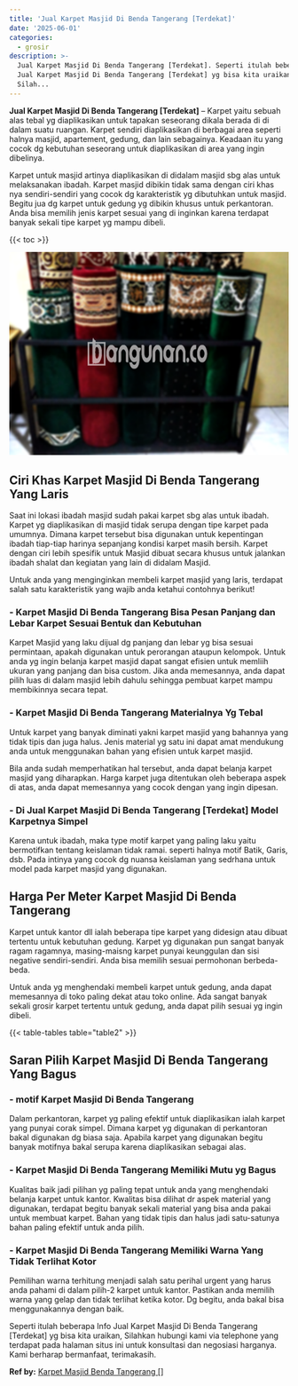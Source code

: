 ```yaml
---
title: 'Jual Karpet Masjid Di Benda Tangerang [Terdekat]'
date: '2025-06-01'
categories:
  - grosir
description: >-
  Jual Karpet Masjid Di Benda Tangerang [Terdekat]. Seperti itulah beberapa Info
  Jual Karpet Masjid Di Benda Tangerang [Terdekat] yg bisa kita uraikan,
  Silah...
---
```


**Jual Karpet Masjid Di Benda Tangerang \[Terdekat\]** – Karpet yaitu sebuah alas tebal yg diaplikasikan untuk tapakan seseorang dikala berada di di dalam suatu ruangan. Karpet sendiri diaplikasikan di berbagai area seperti halnya masjid, apartement, gedung, dan lain sebagainya. Keadaan itu yang cocok dg kebutuhan seseorang untuk diaplikasikan di area yang ingin dibelinya.

Karpet untuk masjid artinya diaplikasikan di didalam masjid sbg alas untuk melaksanakan ibadah. Karpet masjid dibikin tidak sama dengan ciri khas nya sendiri-sendiri yang cocok dg karakteristik yg dibutuhkan untuk masjid. Begitu jua dg karpet untuk gedung yg dibikin khusus untuk perkantoran. Anda bisa memilih jenis karpet sesuai yang di inginkan karena terdapat banyak sekali tipe karpet yg mampu dibeli.

{{< toc >}}

![Jual Karpet Masjid Di Benda Tangerang [Terdekat]](/images/grosir-karpet-murah-38.png)

## Ciri Khas Karpet Masjid Di Benda Tangerang Yang Laris

Saat ini lokasi ibadah masjid sudah pakai karpet sbg alas untuk ibadah. Karpet yg diaplikasikan di masjid tidak serupa dengan tipe karpet pada umumnya. Dimana karpet tersebut bisa digunakan untuk kepentingan ibadah tiap-tiap harinya sepanjang kondisi karpet masih bersih. Karpet dengan ciri lebih spesifik untuk Masjid dibuat secara khusus untuk jalankan ibadah shalat dan kegiatan yang lain di didalam Masjid.

Untuk anda yang menginginkan membeli karpet masjid yang laris, terdapat salah satu karakteristik yang wajib anda ketahui contohnya berikut!

### \- Karpet Masjid Di Benda Tangerang Bisa Pesan Panjang dan Lebar Karpet Sesuai Bentuk dan Kebutuhan

Karpet Masjid yang laku dijual dg panjang dan lebar yg bisa sesuai permintaan, apakah digunakan untuk perorangan ataupun kelompok. Untuk anda yg ingin belanja karpet masjid dapat sangat efisien untuk memliih ukuran yang panjang dan bisa custom. Jika anda memesannya, anda dapat pilih luas di dalam masjid lebih dahulu sehingga pembuat karpet mampu membikinnya secara tepat.

### \- Karpet Masjid Di Benda Tangerang Materialnya Yg Tebal

Untuk karpet yang banyak diminati yakni karpet masjid yang bahannya yang tidak tipis dan juga halus. Jenis material yg satu ini dapat amat mendukung anda untuk menggunakan bahan yang efisien untuk karpet masjid.

Bila anda sudah memperhatikan hal tersebut, anda dapat belanja karpet masjid yang diharapkan. Harga karpet juga ditentukan oleh beberapa aspek di atas, anda dapat memesannya yang cocok dengan yang ingin dipesan.

### \- Di Jual Karpet Masjid Di Benda Tangerang \[Terdekat\] Model Karpetnya Simpel

Karena untuk ibadah, maka type motif karpet yang paling laku yaitu bermotifkan tentang keislaman tidak ramai. seperti halnya motif Batik, Garis, dsb. Pada intinya yang cocok dg nuansa keislaman yang sedrhana untuk model pada karpet masjid yang digunakan.

## Harga Per Meter Karpet Masjid Di Benda Tangerang

Karpet untuk kantor dll ialah beberapa tipe karpet yang didesign atau dibuat tertentu untuk kebutuhan gedung. Karpet yg digunakan pun sangat banyak ragam ragamnya, masing-maisng karpet punyai keunggulan dan sisi negative sendiri-sendiri. Anda bisa memilih sesuai permohonan berbeda-beda.

Untuk anda yg menghendaki membeli karpet untuk gedung, anda dapat memesannya di toko paling dekat atau toko online. Ada sangat banyak sekali grosir karpet tertentu untuk gedung, anda dapat pilih sesuai yg ingin dibeli.

{{< table-tables table="table2" >}}

## Saran Pilih Karpet Masjid Di Benda Tangerang Yang Bagus

### \- motif Karpet Masjid Di Benda Tangerang

Dalam perkantoran, karpet yg paling efektif untuk diaplikasikan ialah karpet yang punyai corak simpel. Dimana karpet yg digunakan di perkantoran bakal digunakan dg biasa saja. Apabila karpet yang digunakan begitu banyak motifnya bakal serupa karena diaplikasikan sebagai alas.

### \- Karpet Masjid Di Benda Tangerang Memiliki Mutu yg Bagus

Kualitas baik jadi pilihan yg paling tepat untuk anda yang menghendaki belanja karpet untuk kantor. Kwalitas bisa dilihat dr aspek material yang digunakan, terdapat begitu banyak sekali material yang bisa anda pakai untuk membuat karpet. Bahan yang tidak tipis dan halus jadi satu-satunya bahan paling efektif untuk anda pilih.

### \- Karpet Masjid Di Benda Tangerang Memiliki Warna Yang Tidak Terlihat Kotor

Pemilihan warna terhitung menjadi salah satu perihal urgent yang harus anda pahami di dalam pilih-2 karpet untuk kantor. Pastikan anda memilih warna yang gelap dan tidak terlihat ketika kotor. Dg begitu, anda bakal bisa menggunakannya dengan baik.

Seperti itulah beberapa Info Jual Karpet Masjid Di Benda Tangerang \[Terdekat\] yg bisa kita uraikan, Silahkan hubungi kami via telephone yang terdapat pada halaman situs ini untuk konsultasi dan negosiasi harganya. Kami berharap bermanfaat, terimakasih.

**Ref by:**  [Karpet Masjid Benda Tangerang []](https://id.wikipedia.org/wiki/Karpet)
